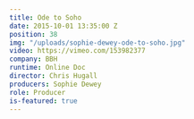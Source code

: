 ```yaml
---
title: Ode to Soho
date: 2015-10-01 13:35:00 Z
position: 38
img: "/uploads/sophie-dewey-ode-to-soho.jpg"
video: https://vimeo.com/153982377
company: BBH
runtime: Online Doc
director: Chris Hugall
producers: Sophie Dewey
role: Producer
is-featured: true
---
```


